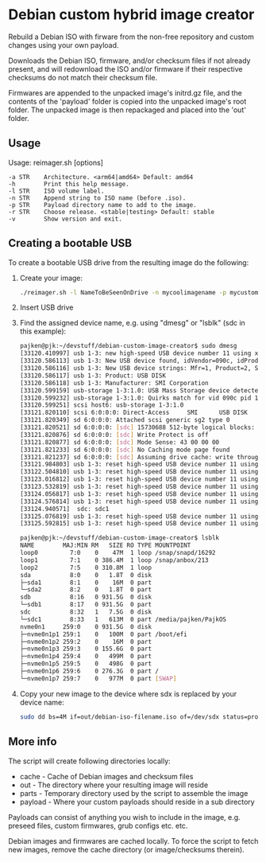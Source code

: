# Debian custom hybrid image creator

Rebuild a Debian ISO with firware from the non-free repository and custom
changes using your own payload.

Downloads the Debian ISO, firmware, and/or checksum files if not already
present, and will redownload the ISO and/or firmware if their respective
checksums do not match their checksum file.

Firmwares are appended to the unpacked image's initrd.gz file, and the contents
of the 'payload' folder is copied into the unpacked image's root folder. The
unpacked image is then repackaged and placed into the 'out' folder.

## Usage

Usage: reimager.sh [options]

    -a STR    Architecture. <arm64|amd64> Default: amd64
    -h        Print this help message.
    -l STR    ISO volume label.
    -n STR    Append string to ISO name (before .iso).
    -p STR    Payload directory name to add to the image.
    -r STR    Choose release. <stable|testing> Default: stable
    -v        Show version and exit.

## Creating a bootable USB

To create a bootable USB drive from the resulting image do the following:

1. Create your image:

    ```bash
    ./reimager.sh -l NameToBeSeenOnDrive -n mycoolimagename -p mycustompayload -a amd64 -r testing
    ```

2. Insert USB drive

3. Find the assigned device name, e.g. using "dmesg" or "lsblk" (sdc in this example):

    ```bash
    pajken@pjk:~/devstuff/debian-custom-image-creator$ sudo dmesg
    [33120.410997] usb 1-3: new high-speed USB device number 11 using xhci_hcd
    [33120.586113] usb 1-3: New USB device found, idVendor=090c, idProduct=1000, bcdDevice=11.00
    [33120.586116] usb 1-3: New USB device strings: Mfr=1, Product=2, SerialNumber=0
    [33120.586117] usb 1-3: Product: USB DISK
    [33120.586118] usb 1-3: Manufacturer: SMI Corporation
    [33120.599159] usb-storage 1-3:1.0: USB Mass Storage device detected
    [33120.599232] usb-storage 1-3:1.0: Quirks match for vid 090c pid 1000: 400
    [33120.599251] scsi host6: usb-storage 1-3:1.0
    [33121.820110] scsi 6:0:0:0: Direct-Access     SMI      USB DISK         1100 PQ: 0 ANSI: 0 CCS
    [33121.820349] sd 6:0:0:0: Attached scsi generic sg2 type 0
    [33121.820521] sd 6:0:0:0: [sdc] 15730688 512-byte logical blocks: (8.05 GB/7.50 GiB)
    [33121.820876] sd 6:0:0:0: [sdc] Write Protect is off
    [33121.820877] sd 6:0:0:0: [sdc] Mode Sense: 43 00 00 00
    [33121.821233] sd 6:0:0:0: [sdc] No Caching mode page found
    [33121.821237] sd 6:0:0:0: [sdc] Assuming drive cache: write through
    [33121.984803] usb 1-3: reset high-speed USB device number 11 using xhci_hcd
    [33122.504810] usb 1-3: reset high-speed USB device number 11 using xhci_hcd
    [33123.016812] usb 1-3: reset high-speed USB device number 11 using xhci_hcd
    [33123.532819] usb 1-3: reset high-speed USB device number 11 using xhci_hcd
    [33124.056817] usb 1-3: reset high-speed USB device number 11 using xhci_hcd
    [33124.576814] usb 1-3: reset high-speed USB device number 11 using xhci_hcd
    [33124.940571]  sdc: sdc1
    [33125.076819] usb 1-3: reset high-speed USB device number 11 using xhci_hcd
    [33125.592815] usb 1-3: reset high-speed USB device number 11 using xhci_hcd
    ```

    ```bash
    pajken@pjk:~/devstuff/debian-custom-image-creator$ lsblk
    NAME        MAJ:MIN RM   SIZE RO TYPE MOUNTPOINT
    loop0         7:0    0    47M  1 loop /snap/snapd/16292
    loop1         7:1    0 386.4M  1 loop /snap/anbox/213
    loop2         7:5    0 310.8M  1 loop 
    sda           8:0    0   1.8T  0 disk 
    ├─sda1        8:1    0    16M  0 part 
    └─sda2        8:2    0   1.8T  0 part 
    sdb           8:16   0 931.5G  0 disk 
    └─sdb1        8:17   0 931.5G  0 part 
    sdc           8:32   1   7.5G  0 disk 
    └─sdc1        8:33   1   613M  0 part /media/pajken/PajkOS
    nvme0n1     259:0    0 931.5G  0 disk 
    ├─nvme0n1p1 259:1    0   100M  0 part /boot/efi
    ├─nvme0n1p2 259:2    0    16M  0 part 
    ├─nvme0n1p3 259:3    0 155.6G  0 part 
    ├─nvme0n1p4 259:4    0   499M  0 part 
    ├─nvme0n1p5 259:5    0   498G  0 part 
    ├─nvme0n1p6 259:6    0 276.3G  0 part /
    └─nvme0n1p7 259:7    0   977M  0 part [SWAP]
    ```

4. Copy your new image to the device where sdx is replaced by your device name:

    ```bash
    sudo dd bs=4M if=out/debian-iso-filename.iso of=/dev/sdx status=progress oflag=sync
    ```

## More info

The script will create following
directories locally:

* cache - Cache of Debian images and checksum files
* out - The directory where your resulting image will reside
* parts - Temporary directory used by the script to assemble the image
* payload - Where your custom payloads should reside in a sub directory

Payloads can consist of anything you wish to include in the image, e.g. preseed files,
custom firmwares, grub configs etc. etc.

Debian images and firmwares are cached locally. To force the script to fetch
new images, remove the cache directory (or image/checksums therein).
